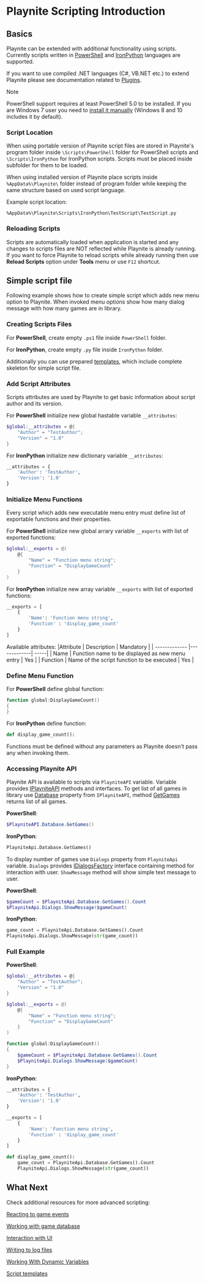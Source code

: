 Playnite Scripting Introduction
=====================

Basics
---------------------

Playnite can be extended with additional functionality using scripts. Currently scripts written in [PowerShell](https://docs.microsoft.com/en-us/powershell/) and [IronPython](http://ironpython.net/) languages are supported.

If you want to use compiled .NET languages (C#, VB.NET etc.) to extend Playnite please see documentation related to [Plugins](plugins.md).

> [!NOTE] 
> PowerShell support requires at least PowerShell 5.0 to be installed. If you are Windows 7 user you need to [install it manually](https://www.microsoft.com/en-us/download/details.aspx?id=54616) (Windows 8 and 10 includes it by default).

### Script Location

When using portable version of Playnite script files are stored in Playnite's program folder inside `\Scripts\PowerShell` folder for PowerShell scripts and `\Scripts\IronPython` for IronPython scripts. Scripts must be placed inside subfolder for them to be loaded.

When using installed version of Playnite place scripts inside `%AppData%\Playnite\` folder instead of program folder while keeping the same structure based on used script language.

Example script location:

```%AppData%\Playnite\Scripts\IronPython\TestScript\TestScript.py```

### Reloading Scripts

Scripts are automatically loaded when application is started and any changes to scripts files are NOT reflected while Playnite is already running. If you want to force Playnite to reload scripts while already running then use **Reload Scripts** option under **Tools** menu or use `F12` shortcut.

Simple script file
---------------------

Following example shows how to create simple script which adds new menu option to Playnite. When invoked menu options show how many dialog message with how many games are in library.

### Creating Scripts Files

For **PowerShell**, create empty `.ps1` file inside `PowerShell` folder.

For **IronPython**, create empty `.py` file inside `IronPython` folder.

Additionally you can use prepared [templates](scriptingTemplates.md), which include complete skeleton for simple script file.

### Add Script Attributes

Scripts attributes are used by Playnite to get basic information about script author and its version.

For **PowerShell** initialize new global hastable variable `__attributes`:

```powershell
$global:__attributes = @{
    "Author" = "TestAuthor";
    "Version" = "1.0"
}
```
For **IronPython** initialize new dictionary variable `__attributes`:

```python
__attributes = {
    'Author': 'TestAuthor',
    'Version': '1.0'
}
```

### Initialize Menu Functions

Every script which adds new executable menu entry must define list of exportable functions and their properties.

For **PowerShell** initialize new global arrary variable `__exports` with list of exported functions:

```powershell
$global:__exports = @(
    @{
        "Name" = "Function menu string";
        "Function" = "DisplayGameCount"
    }
)
```
For **IronPython** initialize new array variable `__exports` with list of exported functions:

```python
__exports = [
    {
        'Name': 'Function menu string',
        'Function' : 'display_game_count'
    }
]
```
Available attributes:
|Attribute        | Description          | Mandatory  |
| ------------- |-------------| -----|
| Name | Function name to be displayed as new menu entry |  Yes |
| Function | Name of the script function to be executed |   Yes |

### Define Menu Function

For **PowerShell** define global function:

```powershell
function global:DisplayGameCount()
{
}
```

For **IronPython** define function:

```python
def display_game_count():
```

Functions must be defined without any parameters as Playnite doesn't pass any when invoking them.

### Accessing Playnite API

Playnite API is available to scripts via `PlayniteAPI` variable. Variable provides [IPlayniteAPI](xref:Playnite.SDK.IPlayniteAPI) methods and interfaces. To get list of all games in library use [Database](xref:Playnite.SDK.IPlayniteAPI.Database) property from `IPlayniteAPI`, method [GetGames](xref:Playnite.SDK.IGameDatabaseAPI.GetGames) returns list of all games.

**PowerShell**:

```powershell
$PlayniteAPI.Database.GetGames()
```

**IronPython**:

```python
PlayniteApi.Database.GetGames()
```

To display number of games use `Dialogs` property from `PlayniteApi` variable. `Dialogs` provides [IDialogsFactory](xref:Playnite.SDK.IDialogsFactory) interface containing method for interaction with user. `ShowMessage` method will show simple text message to user.

**PowerShell**:

```powershell
$gameCount = $PlayniteApi.Database.GetGames().Count
$PlayniteApi.Dialogs.ShowMessage($gameCount)
```

**IronPython**:

```python
game_count = PlayniteApi.Database.GetGames().Count
PlayniteApi.Dialogs.ShowMessage(str(game_count))
```

### Full Example

**PowerShell**:

```powershell
$global:__attributes = @{
    "Author" = "TestAuthor";
    "Version" = "1.0"
}

$global:__exports = @(
    @{
        "Name" = "Function menu string";
        "Function" = "DisplayGameCount"
    }
)

function global:DisplayGameCount()
{
    $gameCount = $PlayniteApi.Database.GetGames().Count
    $PlayniteApi.Dialogs.ShowMessage($gameCount)
}
```

**IronPython**:

```python
__attributes = {
    'Author': 'TestAuthor',
    'Version': '1.0'
}

__exports = [
    {
        'Name': 'Function menu string',
        'Function' : 'display_game_count'
    }
]

def display_game_count():
    game_count = PlayniteApi.Database.GetGames().Count
    PlayniteApi.Dialogs.ShowMessage(str(game_count))
```

What Next
---------------------

Check additional resources for more advanced scripting:

[Reacting to game events](scriptingEvents.md)

[Working with game database](scriptingDatabase.md)

[Interaction with UI](scriptingUI.md)

[Writing to log files](scriptingLogging.md)

[Working With Dynamic Variables](scriptingVariables.md)

[Script templates](scriptingTemplates.md)